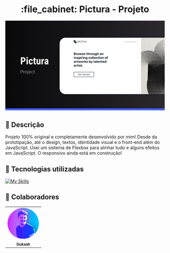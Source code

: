 <h1 align="center">:file_cabinet: Pictura - Projeto</h1>

<img src="/media/Cover (1).png" alt=""> 

## :memo: Descrição
Projeto 100% original e completamente desenvolvido por mim! Desde da prototipação, até o design, textos, identidade visual e o front-end além do JavaScript.
Usei um sistema de Flexbox para alinhar tudo e alguns efeitos em JavaScript.
O responsivo ainda está em construção!

## :wrench: Tecnologias utilizadas
[![My Skills](https://skills.thijs.gg/icons?i=,html,css,js)](https://skills.thijs.gg)

## :handshake: Colaboradores
<table>
  <tr>
    <td align="center">
      <a href="http://github.com/Dukaah">
        <img src= "media/avatar.png" width="100px;" alt="Matheus Eduardo"/><br>
        <sub>
          <b>Dukaah</b>
        </sub>
      </a>
    </td>
  </tr>
</table>
